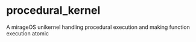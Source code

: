 # procedural_kernel
A mirageOS unikernel handling procedural execution and making function execution atomic
